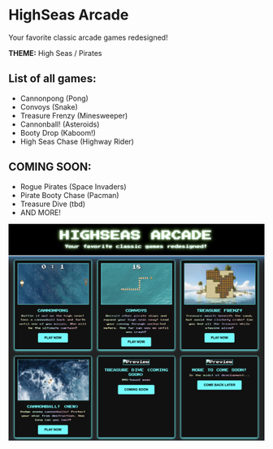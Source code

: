 # HighSeas Arcade
Your favorite classic arcade games redesigned! 

**THEME:** High Seas / Pirates

## List of all games:
- Cannonpong (Pong)
- Convoys (Snake)
- Treasure Frenzy (Minesweeper)
- Cannonball! (Asteroids)
- Booty Drop (Kaboom!)
- High Seas Chase (Highway Rider)

## COMING SOON:
- Rogue Pirates (Space Invaders)
- Pirate Booty Chase (Pacman)
- Treasure Dive (tbd)
- AND MORE!

![alt preview](https://github.com/incognitobot-official/highseas-arcade/blob/main/preview.png?raw=true)